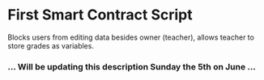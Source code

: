 # First Smart Contract Script
Blocks users from editing data besides owner (teacher), allows teacher to store grades as variables.

### ... Will be updating this description Sunday the 5th on June ...